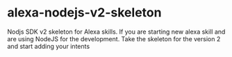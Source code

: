 # alexa-nodejs-v2-skeleton
Nodjs SDK v2 skeleton for Alexa skills.
If you are starting new alexa skill and are using NodeJS for the development. Take the skeleton for the version 2 and start adding your intents
